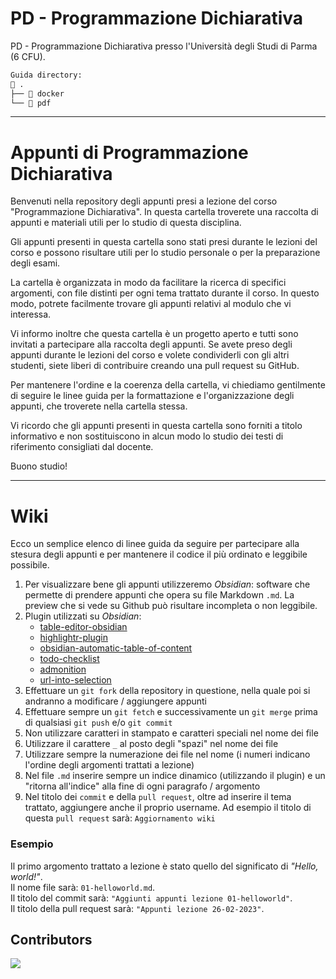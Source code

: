 # PD - Programmazione Dichiarativa

PD - Programmazione Dichiarativa presso l'Università degli Studi di Parma (6 CFU).

```bash
Guida directory:
 .
├──  docker
└──  pdf
```

---

# Appunti di Programmazione Dichiarativa

Benvenuti nella repository degli appunti presi a lezione del corso "Programmazione Dichiarativa". In questa cartella troverete una raccolta di appunti e materiali utili per lo studio di questa disciplina.

Gli appunti presenti in questa cartella sono stati presi durante le lezioni del corso e possono risultare utili per lo studio personale o per la preparazione degli esami.

La cartella è organizzata in modo da facilitare la ricerca di specifici argomenti, con file distinti per ogni tema trattato durante il corso. In questo modo, potrete facilmente trovare gli appunti relativi al modulo che vi interessa.

Vi informo inoltre che questa cartella è un progetto aperto e tutti sono invitati a partecipare alla raccolta degli appunti. Se avete preso degli appunti durante le lezioni del corso e volete condividerli con gli altri studenti, siete liberi di contribuire creando una pull request su GitHub.

Per mantenere l'ordine e la coerenza della cartella, vi chiediamo gentilmente di seguire le linee guida per la formattazione e l'organizzazione degli appunti, che troverete nella cartella stessa.

Vi ricordo che gli appunti presenti in questa cartella sono forniti a titolo informativo e non sostituiscono in alcun modo lo studio dei testi di riferimento consigliati dal docente.

Buono studio!

---

# Wiki

Ecco un semplice elenco di linee guida da seguire per partecipare alla stesura degli appunti e per mantenere il codice il più ordinato e leggibile possibile.

1. Per visualizzare bene gli appunti utilizzeremo _Obsidian_: software che permette di prendere appunti che opera su file Markdown `.md`. La preview che si vede su Github può risultare incompleta o non leggibile.
2. Plugin utilizzati su _Obsidian_:
   - [table-editor-obsidian](https://github.com/tgrosinger/advanced-tables-obsidian)
   - [highlightr-plugin](https://github.com/chetachiezikeuzor/Highlightr-Plugin)
   - [obsidian-automatic-table-of-content](https://github.com/johansatge/obsidian-automatic-table-of-contents)
   - [todo-checklist](https://github.com/delashum/obsidian-checklist-plugin)
   - [admonition](https://github.com/valentine195/obsidian-admonition)
   - [url-into-selection](https://github.com/denolehov/obsidian-url-into-selection)
3. Effettuare un `git fork` della repository in questione, nella quale poi si andranno a modificare / aggiungere appunti
4. Effettuare sempre un `git fetch` e successivamente un `git merge` prima di qualsiasi `git push` e/o `git commit`
5. Non utilizzare caratteri in stampato e caratteri speciali nel nome dei file
6. Utilizzare il carattere `_` al posto degli "spazi" nel nome dei file
7. Utilizzare sempre la numerazione dei file nel nome (i numeri indicano l'ordine degli argomenti trattati a lezione)
8. Nel file `.md` inserire sempre un indice dinamico (utilizzando il plugin) e un "ritorna all'indice" alla fine di ogni paragrafo / argomento
9. Nel titolo dei `commit` e della `pull request`, oltre ad inserire il tema trattato, aggiungere anche il proprio username. Ad esempio il titolo di questa `pull request` sarà: `Aggiornamento wiki`

### Esempio

Il primo argomento trattato a lezione è stato quello del significato di _"Hello, world!"_.  
Il nome file sarà: `01-helloworld.md`.  
Il titolo del commit sarà: `"Aggiunti appunti lezione 01-helloworld"`.  
Il titolo della pull request sarà: `"Appunti lezione 26-02-2023"`.

## Contributors

<a href="https://github.com/unipr-org/PD/graphs/contributors">
  <img src="https://contrib.rocks/image?repo=unipr-org/PD" />
</a>
